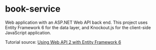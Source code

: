 # book-service

Web application with an ASP.NET Web API back end. This project uses Entity Framework 6 for the data layer,
and Knockout.js for the client-side JavaScript application.

Tutorial source: [Using Web API 2 with Entity Framework 6](http://www.asp.net/web-api/overview/data/using-web-api-with-entity-framework/part-1)
